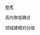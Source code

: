 [参考](https://github.com/lwwjxz/Blogs/blob/master/image/%E8%B0%88%E8%B0%88%E9%A2%86%E5%9F%9F%E5%BB%BA%E6%A8%A1%20_%20Yilun%20Fan's%20Blog.pdf)   

高内聚低耦合

领域建模的分层

